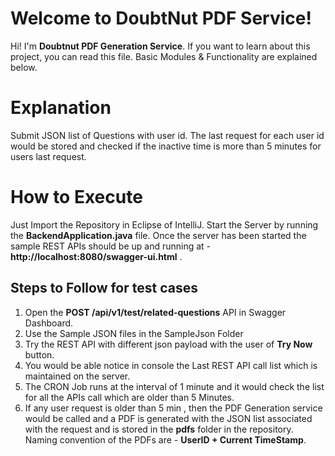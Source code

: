 # Welcome to DoubtNut PDF Service!

Hi! I'm **Doubtnut PDF Generation Service**. If you want to learn about this project, you can read this file. Basic Modules & Functionality are explained below.


# Explanation

Submit JSON list of Questions with user id. The last request for each user id would be stored and checked if the inactive time is more than 5 minutes for users last request.

# How to Execute

Just Import the Repository in Eclipse of IntelliJ. Start the Server by running the **BackendApplication.java** file. Once the server has been started the sample REST APIs should be up and running at - **http://localhost:8080/swagger-ui.html** . 


## Steps to Follow for test cases

 1. Open the **POST /api/v1/test/related-questions** API in Swagger Dashboard.
 2. Use the Sample JSON files in the SampleJson Folder
 3. Try the REST API with different json payload with the user of **Try Now** button.
 4. You would be able notice in console the Last REST API call list which is maintained on the server.
 5. The CRON Job runs at the interval of 1 minute and it would check the list for all the APIs call which are older than 5         Minutes.
 6. If any user request is older than 5 min , then the PDF Generation service would be called and a PDF is generated with the     JSON list associated with the request and is stored in the **pdfs** folder in the repository. Naming convention of the         PDFs are - **UserID + Current TimeStamp**.


